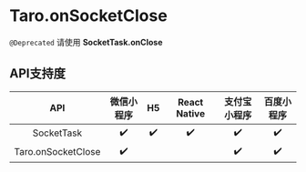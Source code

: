 # Taro.onSocketClose

`@Deprecated` 请使用 **SocketTask.onClose**

## API支持度

|        API         | 微信小程序 |  H5  | React Native | 支付宝小程序 | 百度小程序 |
| :----------------: | :--------: | :--: | :----------: | :----------: | :--------: |
|     SocketTask     |     ✔️      |  ✔️   |      ✔️       |      ✔️       |     ✔️      |
| Taro.onSocketClose |     ✔️      |      |              |      ✔️       |     ✔️      |